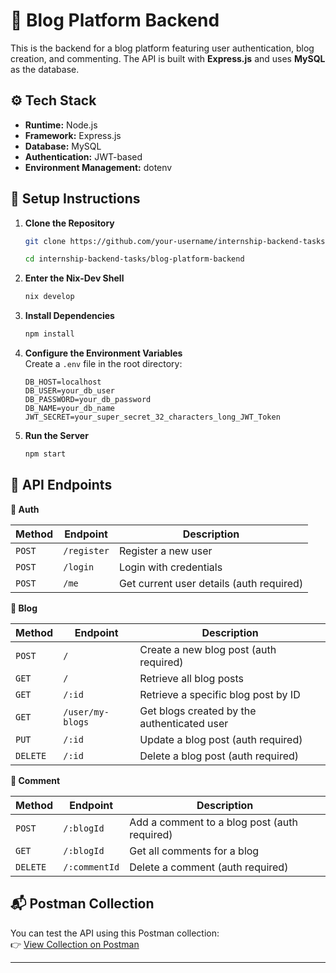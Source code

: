 # 📝 Blog Platform Backend

This is the backend for a blog platform featuring user authentication, blog creation, and commenting. The API is built with **Express.js** and uses **MySQL** as the database.

## ⚙️ Tech Stack

- **Runtime:** Node.js
- **Framework:** Express.js
- **Database:** MySQL
- **Authentication:** JWT-based
- **Environment Management:** dotenv

## 🚀 Setup Instructions

1. **Clone the Repository**
   ```bash
   git clone https://github.com/your-username/internship-backend-tasks.git

   cd internship-backend-tasks/blog-platform-backend
   ```
2. **Enter the Nix-Dev Shell**
    ```bash
    nix develop
    ```
3. **Install Dependencies**
    ```bash
    npm install 
    ```
4. **Configure the Environment Variables**\
    Create a `.env` file in the root directory:
    ```text
    DB_HOST=localhost
    DB_USER=your_db_user
    DB_PASSWORD=your_db_password
    DB_NAME=your_db_name
    JWT_SECRET=your_super_secret_32_characters_long_JWT_Token
    ```
5. **Run the Server**
    ```bash
    npm start
    ```

## 📌 API Endpoints
**🔐 Auth**

| Method | Endpoint | Description |
|--------|----------|-------------|
| `POST` | `/register` | Register a new user |
| `POST` | `/login` | Login with credentials |
| `POST` | `/me` | Get current user details (auth required) |

**📝 Blog**

| Method | Endpoint | Description |
|--------|----------|-------------|
| `POST` | `/` | Create a new blog post (auth required) |
| `GET` | `/` | Retrieve all blog posts |
| `GET` | `/:id` | Retrieve a specific blog post by ID |
| `GET` | `/user/my-blogs` | Get blogs created by the authenticated user |
| `PUT` | `/:id` | Update a blog post (auth required) |
| `DELETE` | `/:id` | Delete a blog post (auth required) |

**💬 Comment**

| Method | Endpoint | Description |
|--------|----------|-------------|
| `POST` | `/:blogId` | Add a comment to a blog post (auth required) |
| `GET` | `/:blogId` | Get all comments for a blog |
| `DELETE` | `/:commentId` | Delete a comment (auth required) |

## 📬 Postman Collection

You can test the API using this Postman collection:  
👉 [View Collection on Postman](https://www.postman.com/your-workspace/your-collection-link)

---
